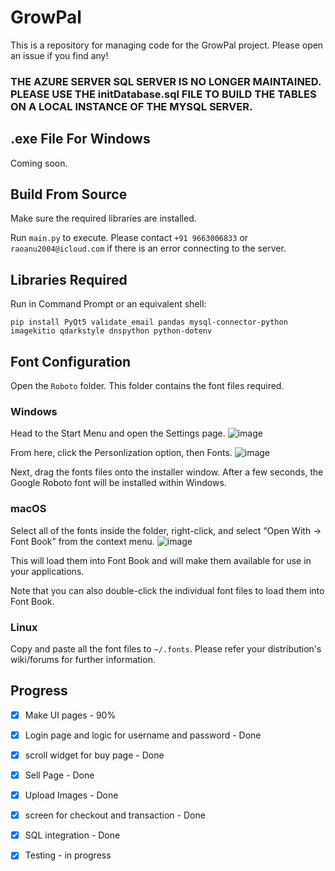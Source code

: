 # GrowPal
This is a repository for managing code for the GrowPal project. Please open an issue if you find any!

### THE AZURE SERVER SQL SERVER IS NO LONGER MAINTAINED. PLEASE USE THE initDatabase.sql FILE TO BUILD THE TABLES ON A LOCAL INSTANCE OF THE MYSQL SERVER.

## .exe File For Windows
Coming soon. 

## Build From Source
Make sure the required libraries are installed. 

Run ```main.py``` to execute. Please contact ```+91 9663006833``` or ```raoanu2004@icloud.com``` if there is an error connecting to the server. 

## Libraries Required
Run in Command Prompt or an equivalent shell:
```
pip install PyQt5 validate_email pandas mysql-connector-python imagekitio qdarkstyle dnspython python-dotenv
```


## Font Configuration
Open the ```Roboto``` folder. This folder contains the font files required. 

### Windows 
Head to the Start Menu and open the Settings page.
![image](https://user-images.githubusercontent.com/77329899/131461395-ffea063d-81e5-45c7-a8e9-71736537ea55.png)

From here, click the Personlization option, then Fonts.
![image](https://user-images.githubusercontent.com/77329899/131461465-0aedf1e9-2d91-48b0-a5a9-7b05681a2742.png)

Next, drag the fonts files onto the installer window. After a few seconds, the Google Roboto font will be installed within Windows. 


### macOS
Select all of the fonts inside the folder, right-click, and select “Open With -> Font Book” from the context menu.
![image](https://user-images.githubusercontent.com/77329899/131461671-1e261f51-a99f-454a-87c4-c3c5c4142fe9.png)

This will load them into Font Book and will make them available for use in your applications.

Note that you can also double-click the individual font files to load them into Font Book.


### Linux
Copy and paste all the font files to ```~/.fonts```. Please refer your distribution's wiki/forums for further information.


## Progress
- [x] Make UI pages - 90%

- [x] Login page and logic for username and password - Done

- [x] scroll widget for buy page - Done

- [x] Sell Page - Done

- [x] Upload Images - Done 

- [x] screen for checkout and transaction - Done

- [x] SQL integration - Done 

- [x] Testing - in progress

